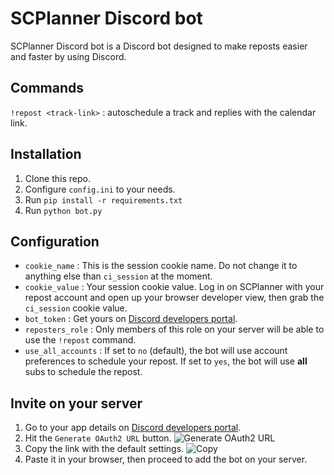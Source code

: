 
SCPlanner Discord bot
===================

SCPlanner Discord bot is a Discord bot designed to make reposts easier and faster by using Discord.

Commands
-------
`!repost <track-link>` : autoschedule a track and replies with the calendar link.

Installation
-------
1. Clone this repo.
2. Configure `config.ini` to your needs.
3. Run `pip install -r requirements.txt`
4. Run `python bot.py`

Configuration
-------

 - `cookie_name` : This is the session cookie name. Do not change it to anything else than `ci_session` at the moment.
 - `cookie_value` : Your session cookie value. Log in on SCPlanner with your repost account and open up your browser developer view, then grab the `ci_session` cookie value.
 - `bot_token` : Get yours on [Discord developers portal](https://discordapp.com/developers/applications/me).
 - `reposters_role` : Only members of this role on your server will be able to use the `!repost` command.
 - `use_all_accounts` : If set to `no` (default), the bot will use account preferences to schedule your repost. If set to `yes`, the bot will use **all** subs to schedule the repost.
 
Invite on your server
-------

1. Go to your app details on [Discord developers portal](https://discordapp.com/developers/applications/me).
2. Hit the `Generate OAuth2 URL` button.
	![Generate OAuth2 URL](https://cdn.discordapp.com/attachments/335156054297935874/434004913434001419/unknown.png)
3. Copy the link with the default settings.
	![Copy](https://cdn.discordapp.com/attachments/335156054297935874/434005008778919939/unknown.png)
4. Paste it in your browser, then proceed to add the bot on your server.
